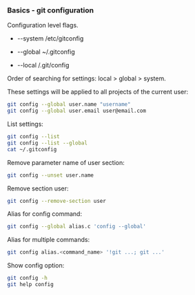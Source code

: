 ### Basics - git configuration

Configuration level flags.

- --system   /etc/gitconfig

- --global   ~/.gitconfig

- --local   <project>/.git/config

Order of searching for settings: local > global > system.

These settings will be applied to all projects of the current user:

```sh
git config --global user.name "username"
git config --global user.email user@email.com
```

List settings:

```sh
git config --list
git config --list --global
cat ~/.gitconfig
```

Remove parameter name of user section:

```sh
git config --unset user.name
```

Remove section user:

```sh
git config --remove-section user
```

Alias for config command:

```sh
git config --global alias.c 'config --global'
```

Alias for multiple commands:

```sh
git config alias.<command_name> '!git ...; git ...'
```

Show config option:

```sh
git config -h
git help config
```

